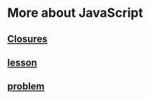 <h1>More about JavaScript</h1>

<h2><a href="https://developer.mozilla.org/en-US/docs/Web/JavaScript/Closures">Closures</a></h2>

<h2><a href="https://javascript.info/">lesson</a></h2>

<h2><a href="https://bigfrontend.dev/">problem</a></h2>